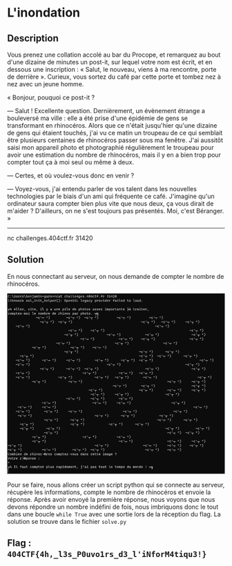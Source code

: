 # L'inondation

## Description

Vous prenez une collation accolé au bar du Procope, et remarquez au bout d'une dizaine de minutes un post-it, sur lequel votre nom est écrit, et en dessous une inscription : « Salut, le nouveau, viens à ma rencontre, porte de derrière ».
Curieux, vous sortez du café par cette porte et tombez nez à nez avec un jeune homme.

« Bonjour, pouquoi ce post-it ?

— Salut ! Excellente question. Dernièrement, un évènement étrange a bouleversé ma ville : elle a été prise d'une épidémie de gens se transformant en rhinocéros. Alors que ce n'était jusqu'hier qu'une dizaine de gens qui étaient touchés, j'ai vu ce matin un troupeau de ce qui semblait être plusieurs centaines de rhinocéros passer sous ma fenêtre. J'ai aussitôt saisi mon appareil photo et photographié régulièrement le troupeau pour avoir une estimation du nombre de rhinocéros, mais il y en a bien trop pour compter tout ça à moi seul ou même à deux.

— Certes, et où voulez-vous donc en venir ?

— Voyez-vous, j'ai entendu parler de vos talent dans les nouvelles technologies par le biais d'un ami qui fréquente ce café. J'imagine qu'un ordinateur saura compter bien plus vite que nous deux, ça vous dirait de m'aider ? D'ailleurs, on ne s'est toujours pas présentés. Moi, c'est Béranger. »

---

nc challenges.404ctf.fr 31420

## Solution

En nous connectant au serveur, on nous demande de compter le nombre de rhinocéros.

![init](init.png)

Pour se faire, nous allons créer un script python qui se connecte au serveur, récupère les informations, compte le nombre de rhinocéros et envoie la réponse. Après avoir envoyé la première réponse, nous voyons que nous devons répondre un nombre indéfini de fois, nous imbriquons donc le tout dans une boucle `while True` avec une sortie lors de la réception du flag. La solution se trouve dans le fichier `solve.py`

## Flag : `404CTF{4h,_l3s_P0uvo1rs_d3_l'iNforM4tiqu3!}`
